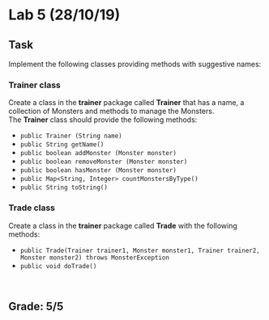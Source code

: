 # Lab 5 (28/10/19)

## Task
Implement the following classes providing methods with suggestive names:

### Trainer class
Create a class in the **trainer** package called **Trainer** that has a name, a collection of Monsters and methods to manage the Monsters.<br />
The **Trainer** class should provide the following methods:
* `public Trainer (String name)`
* `public String getName()`
* `public boolean addMonster (Monster monster)`
* `public boolean removeMonster (Monster monster)`
* `public boolean hasMonster (Monster monster)`
* `public Map<String, Integer> countMonstersByType()`
* `public String toString()`

### Trade class
Create a class in the **trainer** package called **Trade** with the following methods:
* `public Trade(Trainer trainer1, Monster monster1, Trainer trainer2, Monster monster2) throws MonsterException`
* `public void doTrade()`
    
<br>

## Grade: 5/5